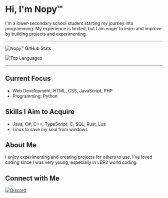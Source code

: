 # Hi, I'm Nopy™

I'm a lower-secondary school student starting my journey into programming. My experience is limited, but I am eager to learn and improve by building projects and experimenting.

---

![Nopy™ GitHub Stats](https://github-readme-stats.vercel.app/api?username=Nopy327&show_icons=false&theme=onedark&title_color=00ff00&text_color=ffffff&bg_color=0d1117)

![Top Languages](https://github-readme-stats.vercel.app/api/top-langs/?username=Nopy327&layout=compact&theme=onedark&title_color=00ff00&text_color=ffffff&bg_color=0d1117)

---

## Current Focus
- Web Development: HTML, CSS, JavaScript, PHP  
- Programming: Python  

## Skills I Aim to Acquire
- Java, C#, C++, TypeScript, C, SQL, Rust, Lua  
- Linux to save my soul from windows

## About Me
I enjoy experimenting and creating projects for others to use. I've loved coding since I was very young, especially in LBP2 world coding.

## Connect with Me
[![Discord](https://img.shields.io/badge/-Discord-7289DA?style=flat&logo=discord&logoColor=white)](https://discord.com/users/746400424722038858)

